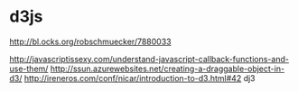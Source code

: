 d3js
====

http://bl.ocks.org/robschmuecker/7880033

http://javascriptissexy.com/understand-javascript-callback-functions-and-use-them/
http://ssun.azurewebsites.net/creating-a-draggable-object-in-d3/
http://ireneros.com/conf/nicar/introduction-to-d3.html#42
dj3
